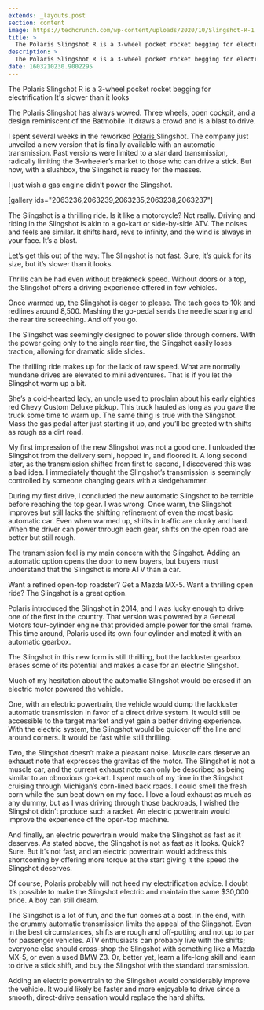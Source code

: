 ```yaml
--- 
extends: _layouts.post 
section: content 
image: https://techcrunch.com/wp-content/uploads/2020/10/Slingshot-R-1.jpg?w=600 
title: > 
  The Polaris Slingshot R is a 3-wheel pocket rocket begging for electrification – TechCrunch 
description: > 
  The Polaris Slingshot R is a 3-wheel pocket rocket begging for electrification It's slower than it looksThe Polaris Slingshot has always wowed.I spent several weeks in the reworked Polaris Slingshot.The company just unveiled a new version that is finally available with an automatic transmission.The Slingshot in this new form is still thrilling, but the lackluster gearbox erases some of its potential and makes a case for an electric Slingshot.I doubt it’s possible to make the Slingshot electric and maintain the same $30,000 price. 
date: 1603210230.9002295 
--- 
```

<div><p>The Polaris Slingshot R is a 3-wheel pocket rocket begging for electrification It's slower than it looks</p><p id="speakable-summary">The Polaris Slingshot has always wowed. Three wheels, open cockpit, and a design reminiscent of the Batmobile. It draws a crowd and is a blast to drive.</p>
<p>I spent several weeks in the reworked <a class="crunchbase-link" href="https://crunchbase.com/organization/polaris-7802" target="_blank">Polaris </a> Slingshot. The company just unveiled a new version that is finally available with an automatic transmission. Past versions were limited to a standard transmission, radically limiting the 3-wheeler&#8217;s market to those who can drive a stick. But now, with a slushbox, the Slingshot is ready for the masses.</p>
<p>I just wish a gas engine didn&#8217;t power the Slingshot.</p><p class="piano-inline-promo"></p>
<p>[gallery ids="2063236,2063239,2063235,2063238,2063237"]</p>
<p>The Slingshot is a thrilling ride. Is it like a motorcycle? Not really. Driving and riding in the Slingshot is akin to a go-kart or side-by-side ATV. The noises and feels are similar. It shifts hard, revs to infinity, and the wind is always in your face. It&#8217;s a blast.</p>
<p>Let&#8217;s get this out of the way: The Slingshot is not fast. Sure, it&#8217;s quick for its size, but it&#8217;s slower than it looks.</p>
<p>Thrills can be had even without breakneck speed. Without doors or a top, the Slingshot offers a driving experience offered in few vehicles.</p>
<p>Once warmed up, the Slingshot is eager to please. The tach goes to 10k and redlines around 8,500. Mashing the go-pedal sends the needle soaring and the rear tire screeching. And off you go.</p>
<p>The Slingshot was seemingly designed to power slide through corners. With the power going only to the single rear tire, the Slingshot easily loses traction, allowing for dramatic slide slides.</p>
<p>The thrilling ride makes up for the lack of raw speed. What are normally mundane drives are elevated to mini adventures. That is if you let the Slingshot warm up a bit.</p>
<p>She&#8217;s a cold-hearted lady, an uncle used to proclaim about his early eighties red Chevy Custom Deluxe pickup. This truck hauled as long as you gave the truck some time to warm up. The same thing is true with the Slingshot. Mass the gas pedal after just starting it up, and you&#8217;ll be greeted with shifts as rough as a dirt road.</p>
<p>My first impression of the new Slingshot was not a good one. I unloaded the Slingshot from the delivery semi, hopped in, and floored it. A long second later, as the transmission shifted from first to second, I discovered this was a bad idea. I immediately thought the Slingshot&#8217;s transmission is seemingly controlled by someone changing gears with a sledgehammer.</p>
<p>During my first drive, I concluded the new automatic Slingshot to be terrible before reaching the top gear. I was wrong. Once warm, the Slingshot improves but still lacks the shifting refinement of even the most basic automatic car. Even when warmed up, shifts in traffic are clunky and hard. When the driver can power through each gear, shifts on the open road are better but still rough.</p>
<p>The transmission feel is my main concern with the Slingshot. Adding an automatic option opens the door to new buyers, but buyers must understand that the Slingshot is more ATV than a car.</p>
<p>Want a refined open-top roadster? Get a Mazda MX-5. Want a thrilling open ride? The Slingshot is a great option.</p>
<p>Polaris introduced the Slingshot in 2014, and I was lucky enough to drive one of the first in the country. That version was powered by a General Motors four-cylinder engine that provided ample power for the small frame. This time around, Polaris used its own four cylinder and mated it with an automatic gearbox.</p>
<p>The Slingshot in this new form is still thrilling, but the lackluster gearbox erases some of its potential and makes a case for an electric Slingshot.</p>
<p>Much of my hesitation about the automatic Slingshot would be erased if an electric motor powered the vehicle.</p>
<p>One, with an electric powertrain, the vehicle would dump the lackluster automatic transmission in favor of a direct drive system. It would still be accessible to the target market and yet gain a better driving experience. With the electric system, the Slingshot would be quicker off the line and around corners. It would be fast while still thrilling.</p>
<p>Two, the Slingshot doesn&#8217;t make a pleasant noise. Muscle cars deserve an exhaust note that expresses the gravitas of the motor. The Slingshot is not a muscle car, and the current exhaust note can only be described as being similar to an obnoxious go-kart. I spent much of my time in the Slingshot cruising through Michigan&#8217;s corn-lined back roads. I could smell the fresh corn while the sun beat down on my face. I love a loud exhaust as much as any dummy, but as I was driving through those backroads, I wished the Slingshot didn&#8217;t produce such a racket. An electric powertrain would improve the experience of the open-top machine.</p>
<p>And finally, an electric powertrain would make the Slingshot as fast as it deserves. As stated above, the Slingshot is not as fast as it looks. Quick? Sure. But it&#8217;s not fast, and an electric powertrain would address this shortcoming by offering more torque at the start giving it the speed the Slingshot deserves.</p>
<p>Of course, Polaris probably will not heed my electrification advice. I doubt it&#8217;s possible to make the Slingshot electric and maintain the same $30,000 price. A boy can still dream.</p>
<p>The Slingshot is a lot of fun, and the fun comes at a cost. In the end, with the crummy automatic transmission limits the appeal of the Slingshot. Even in the best circumstances, shifts are rough and off-putting and not up to par for passenger vehicles. ATV enthusiasts can probably live with the shifts; everyone else should cross-shop the Slingshot with something like a Mazda MX-5, or even a used BMW Z3. Or, better yet, learn a life-long skill and learn to drive a stick shift, and buy the Slingshot with the standard transmission.</p>
<p>Adding an electric powertrain to the Slingshot would considerably improve the vehicle. It would likely be faster and more enjoyable to drive since a smooth, direct-drive sensation would replace the hard shifts.</p>
</div>
